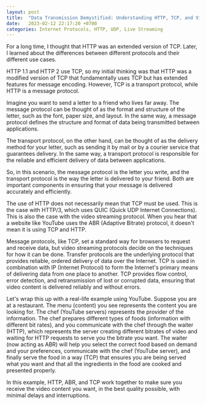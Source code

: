 ```yaml
---
layout: post
title:  "Data Transmission Demystified: Understanding HTTP, TCP, and Video Streaming Protocols"
date:   2023-02-12 22:17:20 +0700
categories: Internet Protocols, HTTP, UDP, Live Streaming	
---
```




For a long  time, I thought that HTTP was an extended version of TCP. Later, I  learned about the differences between different protocols and their  different use cases.

HTTP 1.1 and HTTP 2 use TCP, so my initial thinking was that HTTP was a modified version of TCP that fundamentally uses TCP but has extended  features for message encoding. However, TCP is a transport protocol,  while HTTP is a message protocol.

Imagine you want to send a letter to a friend who lives far away. The message protocol can be thought of as the format and structure of the  letter, such as the font, paper size, and layout. In the same way, a  message protocol defines the structure and format of data being  transmitted between applications.

The transport protocol, on the other hand, can be thought of as the  delivery method for your letter, such as sending it by mail or by a  courier service that guarantees delivery. In the same way, a transport  protocol is responsible for the reliable and efficient delivery of data  between applications.

So, in this scenario, the message protocol is the letter you write,  and the transport protocol is the way the letter is delivered to your  friend. Both are important components in ensuring that your message is  delivered accurately and efficiently.

The use of HTTP does not necessarily mean that TCP must be used. This is the case with HTTP/3, which uses QUIC (Quick UDP Internet  Connections). This is also the case with the video streaming protocol.  When you hear that a website like YouTube uses the ABR (Adaptive  Bitrate) protocol, it doesn't mean it is using TCP and HTTP.

Message protocols, like TCP, set a standard way for browsers to  request and receive data, but video streaming protocols decide on the  techniques for how it can be done. Transfer protocols are the underlying protocol that provides reliable, ordered delivery of data over the  Internet. TCP is used in combination with IP (Internet Protocol) to form the Internet's primary means of delivering data from one place to  another. TCP provides flow control, error detection, and retransmission  of lost or corrupted data, ensuring that video content is delivered  reliably and without errors.

Let's wrap this up with a real-life example using YouTube. Suppose  you are at a restaurant. The menu (content) you see represents the  content you are looking for. The chef (YouTube servers) represents the  provider of the information. The chef prepares different types of foods  (information with different bit rates), and you communicate with the  chef through the waiter (HTTP), which represents the server creating  different bitrates of video and waiting for HTTP requests to serve you  the bitrate you want. The waiter (now acting as ABR) will help you  select the correct food based on demand and your preferences,  communicate with the chef (YouTube server), and finally serve the food  in a way (TCP) that ensures you are being served what you want and that  all the ingredients in the food are cooked and presented properly.

In this example, HTTP, ABR, and TCP work together to make sure you  receive the video content you want, in the best quality possible, with  minimal delays and interruptions.